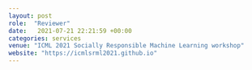 ```yaml
---
layout: post
role:  "Reviewer"
date:   2021-07-21 22:21:59 +00:00
categories: services
venue: "ICML 2021 Socially Responsible Machine Learning workshop"
website: "https://icmlsrml2021.github.io"
---
```

